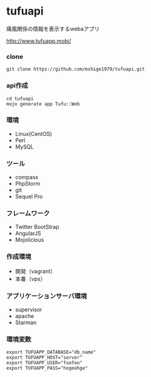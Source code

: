 tufuapi
=======

痛風関係の情報を表示するwebaアプリ

http://www.tufuapp.mobi/

### clone
```
git clone https://github.com/mshige1979/tufuapi.git
```

### api作成
```
cd tufuapi
mojo generate app Tufu::Web
```

### 環境
- Linux(CentOS)
- Perl
- MySQL

### ツール
- compass
- PhpStorm
- git
- Sequel Pro

### フレームワーク
- Twitter BootStrap
- AngularJS
- Mojolicious

### 作成環境
- 開発（vagrant）
- 本番（vps）

### アプリケーションサーバ環境
- supervisor
- apache
- Starman

### 環境変数
```
export TUFUAPP_DATABASE="db_name"
export TUFUAPP_HOST="server"
export TUFUAPP_USER="foofoo"
export TUFUAPP_PASS="hogeohge"

```
